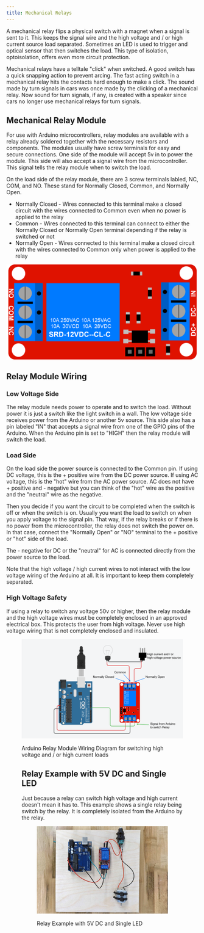 ```yaml
---
title: Mechanical Relays
---
```


A mechanical relay flips a physical switch with a magnet when a signal is sent to it. This keeps the signal wire and the high voltage and / or high current source load separated. Sometimes an LED is used to trigger and optical sensor that then switches the load. This type of isolation, optoisolation, offers even more circuit protection.

Mechanical relays have a telltale "click" when switched. A good switch has a quick snapping action to prevent arcing. The fast acting switch in a mechanical relay hits the contacts hard enough to make a click. The sound made by turn signals in cars was once made by the clicking of a mechanical relay. Now sound for turn signals, if any, is created with a speaker since cars no longer use mechanical relays for turn signals.

## Mechanical Relay Module

For use with Arduino microcontrollers, relay modules are available with a relay already soldered together with the necessary resistors and components. The modules usually have screw terminals for easy and secure connections. One side of the module will accept 5v in to power the module. This side will also accept a signal wire from the microcontroller. This signal tells the relay module when to switch the load.

On the load side of the relay module, there are 3 screw terminals labled, NC, COM, and NO. These stand for Normally Closed, Common, and Normally Open.

- Normally Closed - Wires connected to this terminal make a closed circuit with the wires connected to Common even when no power is applied to the relay
- Common - Wires connected to this terminal can connect to either the Normally Closed or Normally Open terminal depending if the relay is switched or not
- Normally Open - Wires connected to this terminal make a closed circuit with the wires connected to Common only when power is applied to the relay

[![Mechanical Relay Module](attachments/2023-relay-module.png)](attachments/2023-relay-module.png)

## Relay Module Wiring

### Low Voltage Side

The relay module needs power to operate and to switch the load. Without power it is just a switch like the light switch in a wall. The low voltage side receives power from the Arduino or another 5v source. This side also has a pin labeled "IN" that accepts a signal wire from one of the GPIO pins of the Arduino. When the Arduino pin is set to "HIGH" then the relay module will switch the load.

### Load Side

On the load side the power source is connected to the Common pin. If using DC voltage, this is the + positive wire from the DC power source. If using AC voltage, this is the "hot" wire from the AC power source. AC does not have + positive and - negative but you can think of the "hot" wire as the positive and the "neutral" wire as the negative.

Then you decide if you want the circuit to be completed when the switch is off or when the switch is on. Usually you want the load to switch on when you apply voltage to the signal pin. That way, if the relay breaks or if there is no power from the microcontroller, the relay does not switch the power on. In that case, connect the "Normally Open" or "NO" terminal to the + positive or "hot" side of the load.

The - negative for DC or the "neutral" for AC is connected directly from the power source to the load.

Note that the high voltage / high current wires to not interact with the low voltage wiring of the Arduino at all. It is important to keep them completely separated.

### High Voltage Safety

If using a relay to switch any voltage 50v or higher, then the relay module and the high voltage wires must be completely enclosed in an approved electrical box. This protects the user from high voltage. Never use high voltage wiring that is not completely enclosed and insulated.

<figure>

[![Relay Module Wiring Diagram](attachments/2023-arduino-relay-module-wiring-diagram.png)](attachments/2023-arduino-relay-module-wiring-diagram.png)

<figcaption>

Arduino Relay Module Wiring Diagram for switching high voltage and / or high current loads

</figcaption>

## Relay Example with 5V DC and Single LED

Just because a relay can switch high voltage and high current doesn't mean it has to. This example shows a single relay being switch by the relay. It is completely isolated from the Arduino by the relay.

<figure>

[![Relay Module Wiring Diagram with LED](attachments/2023-mechanical-relay-arduino-wiring-example.jpg)](attachments/2023-mechanical-relay-arduino-wiring-example.jpg)

<figcaption>

Relay Example with 5V DC and Single LED

</figcaption>

</figure>
